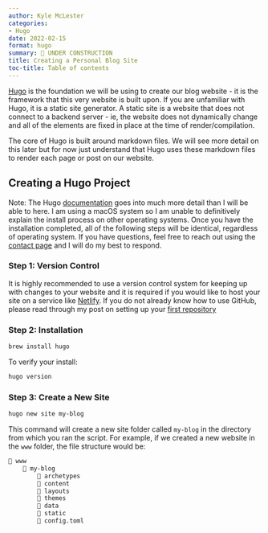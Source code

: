 ```yaml
---
author: Kyle McLester
categories:
- Hugo
date: 2022-02-15
format: hugo
summary: 🚧 UNDER CONSTRUCTION
title: Creating a Personal Blog Site
toc-title: Table of contents
---
```


[Hugo](https://gohugo.io/) is the foundation we will be using to create
our blog website - it is the framework that this very website is built
upon. If you are unfamiliar with Hugo, it is a static site generator. A
static site is a website that does not connect to a backend server - ie,
the website does not dynamically change and all of the elements are
fixed in place at the time of render/compilation.

The core of Hugo is built around markdown files. We will see more detail
on this later but for now just understand that Hugo uses these markdown
files to render each page or post on our website.

## Creating a Hugo Project

Note: The Hugo
[documentation](https://gohugo.io/getting-started/quick-start/) goes
into much more detail than I will be able to here. I am using a macOS
system so I am unable to definitively explain the install process on
other operating systems. Once you have the installation completed, all
of the following steps will be identical, regardless of operating
system. If you have questions, feel free to reach out using the [contact
page](https://kmclester.com/contact/) and I will do my best to respond.

### Step 1: Version Control

It is highly recommended to use a version control system for keeping up
with changes to your website and it is required if you would like to
host your site on a service like [Netlify](https://www.netlify.com/). If
you do not already know how to use GitHub, please read through my post
on setting up your [first
repository](https://kmclester.com/posts/github/first-git/)

### Step 2: Installation

``` bash
brew install hugo 
```

To verify your install:

``` bash
hugo version
```

### Step 3: Create a New Site

``` bash
hugo new site my-blog
```

This command will create a new site folder called `my-blog` in the
directory from which you ran the script. For example, if we created a
new website in the `www` folder, the file structure would be:

``` bash
📂 www
    📂 my-blog
        📂 archetypes
        📂 content
        📂 layouts
        📂 themes
        📂 data
        📂 static
        📄 config.toml
```
